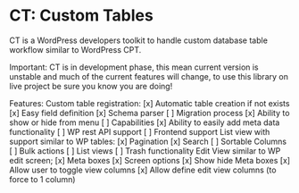 # CT: Custom Tables #
CT is a WordPress developers toolkit to handle custom database table workflow similar to WordPress CPT.

Important: CT is in development phase, this mean current version is unstable and much of the current features will change, to use this library on live project be sure you know you are doing!

Features:
Custom table registration:
    [x] Automatic table creation if not exists
    [x] Easy field definition
    [x] Schema parser
    [ ] Migration process
    [x] Ability to show or hide from menu
    [ ] Capabilities
    [x] Ability to easily add meta data functionality
    [ ] WP rest API support
    [ ] Frontend support
List view with support similar to WP tables:
    [x] Pagination
    [x] Search
    [ ] Sortable Columns
    [ ] Bulk actions
    [ ] List views
    [ ] Trash functionality
Edit View similar to WP edit screen;
    [x] Meta boxes
    [x] Screen options
    [x] Show hide Meta boxes
    [x] Allow user to toggle view columns
    [x] Allow define edit view columns (to force to 1 column)

